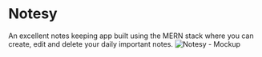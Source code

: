 # Notesy
An excellent notes keeping app built using the MERN stack where you can create, edit and delete your daily important notes.
![Notesy - Mockup](https://user-images.githubusercontent.com/72264176/226204343-365bd51b-57ae-4365-b990-6b17fae2ae02.png)
